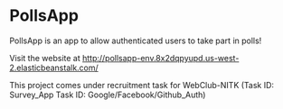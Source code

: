 # PollsApp
PollsApp is an app to allow authenticated users to take part in polls!

Visit the website at http://pollsapp-env.8x2dqpyupd.us-west-2.elasticbeanstalk.com/

This project comes under recruitment task for WebClub-NITK
(Task ID: Survey_App
Task ID: Google/Facebook/Github_Auth)

